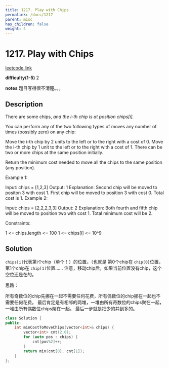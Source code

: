 ```yaml
---
title: 1217. Play with Chips
permalink: /docs/1217
parent: misc
has_children: false
weight: 4
---
```

# 1217. Play with Chips

[leetcode link](https://leetcode.com/problems/play-with-chips/)

**difficulty(1-5)** 
2

**notes** 
题目写得很不清楚。。。

## Description
There are some chips, *and the i-th chip is at position chips[i].*

You can perform any of the two following types of moves any number of times (possibly zero) on any chip:

Move the i-th chip by 2 units to the left or to the right with a cost of 0.
Move the i-th chip by 1 unit to the left or to the right with a cost of 1.
There can be two or more chips at the same position initially.

Return the minimum cost needed to move all the chips to the same position (any position).


Example 1:

Input: chips = [1,2,3]
Output: 1
Explanation: Second chip will be moved to positon 3 with cost 1. First chip will be moved to position 3 with cost 0. Total cost is 1.
Example 2:

Input: chips = [2,2,2,3,3]
Output: 2
Explanation: Both fourth and fifth chip will be moved to position two with cost 1. Total minimum cost will be 2.
 

Constraints:

1 <= chips.length <= 100
1 <= chips[i] <= 10^9

## Solution
`chips[i]`代表第i个chip（单个！）的位置。（也就是 第0个chip在 `chip[0]`位置，第1个chip在
`chip[1]`位置……
注意，移动chip后，如果当前位置没有chip，这个空位还是在的。

思路：

所有奇数位的chip先挪在一起不需要任何花费，所有偶数位的chip挪在一起也不需要任何花费。
最后肯定是有相邻的两堆，一堆由所有奇数位的chips聚在一起，一堆由所有偶数位chips聚在一起。
最后一步就是把少的并到多的。

```c++
class Solution {
public:
    int minCostToMoveChips(vector<int>& chips) {
        vector<int> cnt(2,0);
        for (auto pos : chips) {
            cnt[pos%2]++;
        }
        return min(cnt[0], cnt[1]);        
    }
};
``` 

<!-- 
Default label
{: .label }

Blue label
{: .label .label-blue }

Stable
{: .label .label-green }

New release
{: .label .label-purple }

Coming soon
{: .label .label-yellow }

Deprecated
{: .label .label-red } -->
